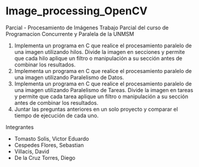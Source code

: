 # Image_processing_OpenCV

Parcial - Procesamiento de Imágenes 
Trabajo Parcial del curso de Programacion Concurrente y Paralela de la UNMSM

1. Implementa un programa en C que realice el procesamiento paralelo de una imagen utilizando hilos. Divide la imagen en secciones y permite que cada hilo aplique un filtro o manipulación a su sección antes de combinar los resultados. 
2. Implementa un programa en C que realice el procesamiento paralelo de una imagen utilizando Paralelismo de Datos.  
3. Implementa un programa en C que realice el procesamiento paralelo de una imagen utilizando Paralelismo de Tareas. Divide la imagen en tareas y permite que cada tarea aplique un filtro o manipulación a su sección antes de combinar los resultados. 
4. Juntar las preguntas anteriores en un solo proyecto y  comparar el tiempo de ejecución de cada uno. 

Integrantes

- Tomasto Solis, Victor Eduardo
- Cespedes Flores, Sebastian
- Villacis, David
- De la Cruz Torres, Diego
